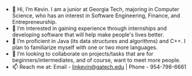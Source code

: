 - 👋 Hi, I’m Kevin. I am a junior at Georgia Tech, majoring in Computer Science, who has an interest in Software Engineering, Finance, and Entrepreneurship.
- 👀 I’m interested in gaining experience through internships and developing software that will help make people's lives better. 
- 🌱 I’m proficient in Java (its data structures and algorithms) and C++. I plan to familiarize myself with one or two more languages. 
- 💞️ I’m looking to collaborate on projects/tasks that are for beginners/intermediates, and of course, want to meet more people.
- 📫 Reach me at: Email - linkevin@gatech.edu | Phone - 954-798-6661

<!---
klin2219/klin2219 is a ✨ special ✨ repository because its `README.md` (this file) appears on your GitHub profile.
You can click the Preview link to take a look at your changes.
--->
